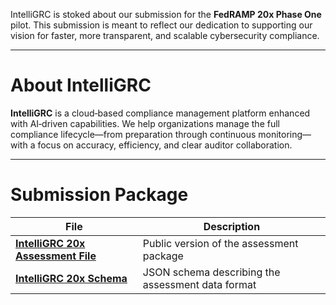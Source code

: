 IntelliGRC is stoked about our submission for the **FedRAMP 20x Phase One** pilot. 
This submission is meant to reflect our dedication to supporting our vision 
for faster, more transparent, and scalable cybersecurity compliance.

---

# About IntelliGRC

**IntelliGRC** is a cloud‑based compliance management platform enhanced with AI‑driven capabilities. 
We help organizations manage the full compliance lifecycle—from preparation through continuous monitoring—
with a focus on accuracy, efficiency, and clear auditor collaboration.

---

# Submission Package

| File                                                                        | Description                                        |
| --------------------------------------------------------------------------- | -------------------------------------------------- |
| **[IntelliGRC 20x Assessment File](IntelliGRC_20X_Assessment_Public.json)** | Public version of the assessment package           |
| **[IntelliGRC 20x Schema](IntelliGRC_20x_Schema.json)**                     | JSON schema describing the assessment data format  |
